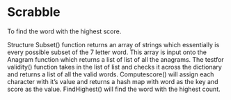 # Scrabble
To find the word with the highest score.

Structure
Subset() function returns an array of strings which essentially is every possible subset of the 7 letter word. 
This array is input onto the Anagram function which returns a list of list of all the anagrams.
The testfor validity() function takes in the list of list and checks it across the dictionary and returns a list of all the valid words.
Computescore() will assign each character with it’s value and returns  a hash map with word as the key and score as the value.
FindHighest() will find the word with the highest count.
